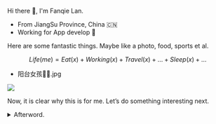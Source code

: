 Hi there :tomato:, I'm Fanqie Lan.
- From JiangSu Province, China :cn:
- Working for App develop :lollipop:

Here are some fantastic things. Maybe like a photo, food, sports et al.

  $$ Life(me) = Eat(x) + Working(x) + Travel(x) + ... + Sleep(x) + ... $$
- 阳台女孩👧🏻.jpg

<img src="https://img01.anheyu.com/useruploads/110/2023/03/14/6410113caabf1.webp">

Now, it is clear why this is for me. Let’s do something interesting next.

<details>
<summary>Afterword.</summary>
Perhaps I didn’t know these things at that time.

在过去的时间里，有很多事情已经被遗忘了，现在还记得的事情或许才是最终需要保留的—— 陈同学

</details>
